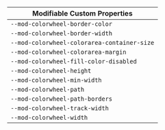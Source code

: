 | Modifiable Custom Properties |
| --- |
| `--mod-colorwheel-border-color` |
| `--mod-colorwheel-border-width` |
| `--mod-colorwheel-colorarea-container-size` |
| `--mod-colorwheel-colorarea-margin` |
| `--mod-colorwheel-fill-color-disabled` |
| `--mod-colorwheel-height` |
| `--mod-colorwheel-min-width` |
| `--mod-colorwheel-path` |
| `--mod-colorwheel-path-borders` |
| `--mod-colorwheel-track-width` |
| `--mod-colorwheel-width` |